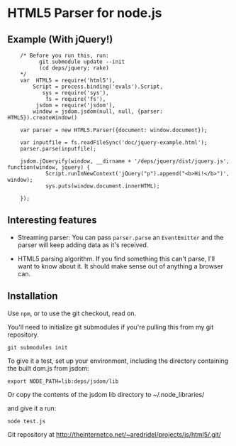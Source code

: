 HTML5 Parser for node.js
========================


Example (With jQuery!) 
----------------------

        /* Before you run this, run:
              git submodule update --init
              (cd deps/jquery; rake)
        */
        var  HTML5 = require('html5'),
            Script = process.binding('evals').Script,
               sys = require('sys'),
                fs = require('fs'),
             jsdom = require('jsdom'),
            window = jsdom.jsdom(null, null, {parser: HTML5}).createWindow()

        var parser = new HTML5.Parser({document: window.document});

        var inputfile = fs.readFileSync('doc/jquery-example.html');
        parser.parse(inputfile);

        jsdom.jQueryify(window, __dirname + '/deps/jquery/dist/jquery.js', function(window, jquery) {
                Script.runInNewContext('jQuery("p").append("<b>Hi!</b>")', window);
                sys.puts(window.document.innerHTML);

        });
Interesting features
--------------------

* Streaming parser: You can pass `parser.parse` an `EventEmitter` and the
  parser will keep adding data as it's received.

* HTML5 parsing algorithm. If you find something this can't parse, I'll want
  to know about it. It should make sense out of anything a browser can.

Installation
-------------

Use `npm`, or to use the git checkout, read on.

You'll need to initialize git submodules if you're pulling this from my git
repository. 

	git submodules init

To give it a test, set up your environment, including the directory containing the built dom.js from jsdom:

	export NODE_PATH=lib:deps/jsdom/lib

Or copy the contents of the jsdom lib directory to ~/.node_libraries/

and give it a run:

	node test.js

Git repository at http://theinternetco.net/~aredridel/projects/js/html5/.git/
